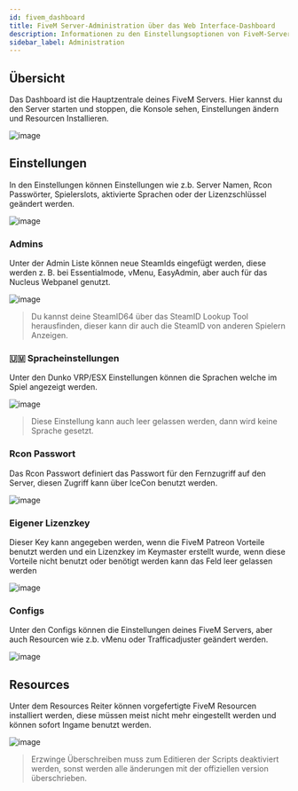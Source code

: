 ```yaml
---
id: fivem_dashboard
title: FiveM Server-Administration über das Web Interface-Dashboard
description: Informationen zu den Einstellungsoptionen von FiveM-Server von ZAP-Hosting im Web Interface Dashboard - ZAP-Hosting.com Dokumentationen
sidebar_label: Administration
---
```


## Übersicht

Das Dashboard ist die Hauptzentrale deines FiveM Servers. Hier kannst du den Server starten und stoppen, die Konsole sehen, Einstellungen ändern und Resourcen Installieren.

![image](https://user-images.githubusercontent.com/13604413/159137358-52f58e7f-3eb9-4aa0-a9ea-d05a9eb05c4d.png)


## Einstellungen

In den Einstellungen können Einstellungen wie z.b. Server Namen, Rcon Passwörter, Spielerslots, aktivierte Sprachen oder der Lizenzschlüssel geändert werden.

![image](https://user-images.githubusercontent.com/13604413/159137364-84216d76-b908-45f3-a24e-66e4ede9fb45.png)


### Admins

Unter der Admin Liste können neue SteamIds eingefügt werden, diese werden z. B. bei Essentialmode, vMenu, EasyAdmin, aber auch für das Nucleus Webpanel genutzt.

![image](https://user-images.githubusercontent.com/13604413/159137399-35aa9522-5cce-4fee-80f9-07756822cdbd.png)


> Du kannst deine SteamID64 über das SteamID Lookup Tool herausfinden, dieser kann dir auch die SteamID von anderen Spielern Anzeigen.

### 🇺🇲 Spracheinstellungen

Unter den Dunko VRP/ESX Einstellungen können die Sprachen welche im Spiel angezeigt werden.

![image](https://user-images.githubusercontent.com/13604413/159137405-7ddcca86-ef41-427a-9563-ee4723b8a95a.png)


> Diese Einstellung kann auch leer gelassen werden, dann wird keine Sprache gesetzt.

### Rcon Passwort

Das Rcon Passwort definiert das Passwort für den Fernzugriff auf den Server, diesen Zugriff kann über IceCon benutzt werden.

![image](https://user-images.githubusercontent.com/13604413/159137412-9375ad1b-c0a4-4a18-a785-88aeae7ab7c3.png)


### Eigener Lizenzkey

Dieser Key kann angegeben werden, wenn die FiveM Patreon Vorteile benutzt werden und ein Lizenzkey im Keymaster erstellt wurde, wenn diese Vorteile nicht benutzt oder benötigt werden kann das Feld leer gelassen werden

![image](https://user-images.githubusercontent.com/13604413/159137443-ba9d35dd-ffaf-4998-bfea-6e37f9166dd5.png)


### Configs

Unter den Configs können die Einstellungen deines FiveM Servers, aber auch Resourcen wie z.b. vMenu oder Trafficadjuster geändert werden.

![image](https://user-images.githubusercontent.com/13604413/159137456-cc13345e-4f18-4e14-ba13-f6b6e4a7db50.png)


## Resources

Unter dem Resources Reiter können vorgefertigte FiveM Resourcen installiert werden, diese müssen meist nicht mehr eingestellt werden und können sofort Ingame benutzt werden.

![image](https://user-images.githubusercontent.com/13604413/159137465-84468939-7796-489d-ab89-5c5f160996d9.png)

> Erzwinge Überschreiben muss zum Editieren der Scripts deaktiviert werden, sonst werden alle änderungen mit der offiziellen version überschrieben.
